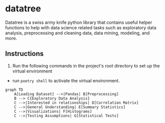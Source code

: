 # datatree
Datatree is a swiss army knife python library that contains useful helper functions to help with data science related tasks such as exploratory data analysis, preprocessing and cleaning data, data mining, modeling, and more.

## Instructions

1. Run the following commands in the project's root directory to set up the virtual environment
+ run `poetry shell` to activate the virtual environment.

```mermaid
graph TD
    A[Loading Dataset] -->|Pandas| B[Preprocessing]
    B --> C{Exploratory Data Analysis}
    C -->|Interested in relationships| D[Correlation Matrix]
    C -->|General Understanding| E[Summary Statistics]
    C -->|Visualizations| F[Histograms]
    C -->|Testing Assumptions| G[Statistical Tests]
```
